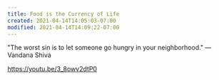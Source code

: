 ```yaml
---
title: Food is the Currency of Life
created: 2021-04-14T14:05:03-07:00
modified: 2021-04-14T14:09:22-07:00
---
```


"The worst sin is to let someone go hungry in your neighborhood." &mdash; Vandana Shiva

https://youtu.be/3_8owv2dtP0

